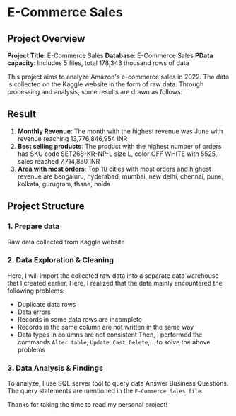 #  E-Commerce Sales

## Project Overview

**Project Title**:  E-Commerce Sales 
**Database**: E-Commerce Sales
**PData capacity**: Includes 5 files, total 178,343 thousand rows of data

This project aims to analyze Amazon's e-commerce sales in 2022. The data is collected on the Kaggle website in the form of raw data. Through processing and analysis, some results are drawn as follows:

## Result

1. **Monthly Revenue**: The month with the highest revenue was June with revenue reaching 13,776,846,954 INR
2. **Best selling products**: The product with the highest number of orders has SKU code SET268-KR-NP-L size L, color OFF WHITE with 5525, sales reached 7,714,850 INR
3. **Area with most orders**: Top 10 cities with most orders and highest revenue are bengaluru, hyderabad, mumbai, new delhi, chennai, pune, kolkata, gurugram, thane, noida


## Project Structure

### 1. Prepare data

Raw data collected from Kaggle website

### 2. Data Exploration & Cleaning

Here, I will import the collected raw data into a separate data warehouse that I created earlier. Here, I realized that the data mainly encountered the following problems:
- Duplicate data rows
- Data errors
- Records in some data rows are incomplete
- Records in the same column are not written in the same way
- Data types in columns are not consistent
Then, I performed the commands `Alter table`, `Update`, `Cast`, `Delete`,... to solve the above problems

### 3. Data Analysis & Findings

To analyze, I use SQL server tool to query data Answer Business Questions. The query statements are mentioned in the `E-Commerce Sales file`.

Thanks for taking the time to read my personal project!
